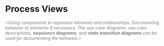 # Process Views

_<font color="gray">
&lt;Using components to represent elements and relationships. Documenting behavior of elements if necessary. The use case diagrams, use case descriptions, **sequience diagrams**, and **state transition diagrams** can be used for documenting the behavior.&gt;
</font>_
